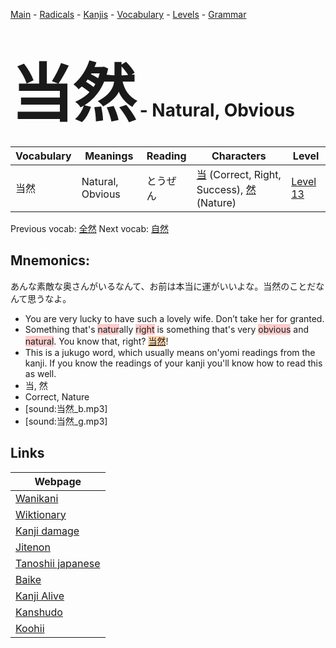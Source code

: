 <style> bigfont {font-size: 100px}</style>
[Main](../README.md) -
[Radicals](../radicals.md) -
[Kanjis](../kanjis.md) -
[Vocabulary](../vocabulary.md) -
[Levels](../levels.md) -
[Grammar](../grammar.md)
# <bigfont> 当然</bigfont> - Natural, Obvious 

| Vocabulary | Meanings | Reading | Characters | Level |
| --- | --- | --- | --- | --- |
| 当然 | Natural, Obvious | とうぜん |  [当](../kanjis/当.md) (Correct, Right, Success), [然](../kanjis/然.md) (Nature) | [Level 13](../levels/wk_level13.md) |

Previous vocab: [全然](全然.md) Next vocab: [自然](自然.md) 

## Mnemonics:
あんな素敵な奥さんがいるなんて、お前は本当に運がいいよな。当然のことだなんて思うなよ。
* You are very lucky to have such a lovely wife. Don’t take her for granted.
* Something that's <span style="background-color:#ffcccb"> natur</span>ally <span style="background-color:#ffcccb"> right</span> is something that's very <span style="background-color:#ffcccb"> obvious</span> and <span style="background-color:#ffcccb"> natural</span>. You know that, right? <span style="background-color:#fed8b1"> [当然](https://jisho.org/search/当然)</span>!
* This is a jukugo word, which usually means on'yomi readings from the kanji. If you know the readings of your kanji you'll know how to read this as well.
* 当, 然
* Correct, Nature
* [sound:当然_b.mp3]
* [sound:当然_g.mp3]


## Links 

| Webpage |
| --- |
| [Wanikani          ](https://www.wanikani.com/kanji/当然) |
| [Wiktionary        ](https://en.wiktionary.org/wiki/当然) |
| [Kanji damage      ](http://www.kanjidamage.com/kanji/search?utf8=✓&q=当然) |
| [Jitenon           ](https://jitenon.com/kanji/当然) |
| [Tanoshii japanese ](https://www.tanoshiijapanese.com/dictionary/kanji.cfm?k=当然) |
| [Baike             ](https://baike.baidu.com/item/当然) |
| [Kanji Alive       ](https://app.kanjialive.com/当然) |
| [Kanshudo          ](https://www.kanshudo.com/searchmn?q=当然) |
| [Koohii            ](https://kanji.koohii.com/study/kanji/当然) |
